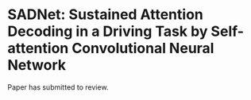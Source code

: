 # SADNet: Sustained Attention Decoding in a Driving Task by Self-attention Convolutional Neural Network
Paper has submitted to review.
